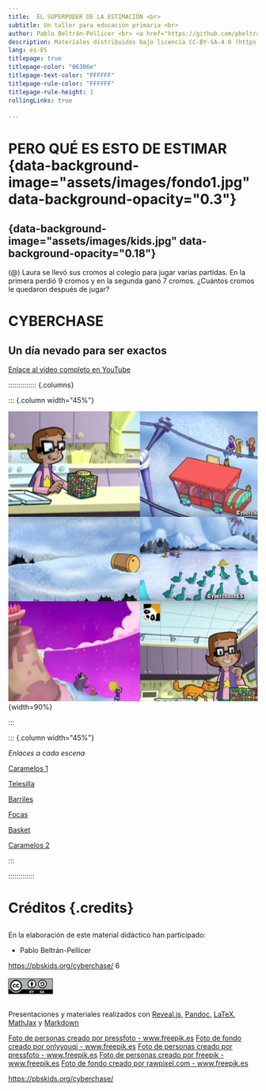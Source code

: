 ```yaml
---
title:  EL SUPERPODER DE LA ESTIMACIÓN <br> 
subtitle: Un taller para educación primaria <br>
author: Pablo Beltrán-Pellicer <br> <a href="https://github.com/pbeltran">github.com/pbeltran</a>  <br> <img src="assets/attribution-share-alike-creative-commons-license.png" align="center" style="padding-right:0px" width="120px">
description: Materiales distribuidos bajo licencia CC-BY-SA-4.0 (https://creativecommons.org/licenses/by-sa/4.0/) (https://creativecommons.org/licenses/by-sa/4.0/legalcode.es)
lang: es-ES
titlepage: true
titlepage-color: "06386e"
titlepage-text-color: "FFFFFF"
titlepage-rule-color: "FFFFFF"
titlepage-rule-height: 1
rollingLinks: true

---
```


# PERO QUÉ ES ESTO DE ESTIMAR {data-background-image="assets/images/fondo1.jpg" data-background-opacity="0.3"}

## {data-background-image="assets/images/kids.jpg" data-background-opacity="0.18"}

(@) Laura se llevó sus cromos al colegio para jugar varias partidas. En la primera perdió 9 cromos y en la segunda ganó 7 cromos. ¿Cuántos cromos le quedaron después de jugar?



# CYBERCHASE

## Un día nevado para ser exactos


[Enlace al vídeo completo en YouTube](https://www.youtube.com/watch?v=oyDHfN4t3cg)

:::::::::::::: {.columns}

::: {.column width="45%"}

![](assets/images/escenas.png){width=90%}  

:::

::: {.column width="45%"}

_Enlaces a cada escena_

[Caramelos 1](https://www.youtube.com/watch?v=oyDHfN4t3cg#t=3m00s) 

[Telesilla](https://www.youtube.com/watch?v=oyDHfN4t3cg#t=5m34s)   

[Barriles](https://www.youtube.com/watch?v=oyDHfN4t3cg#t=10m40s)   

[Focas](https://www.youtube.com/watch?v=oyDHfN4t3cg#t=16m00s)      

[Basket](https://www.youtube.com/watch?v=oyDHfN4t3cg#t=18m40s)     

[Caramelos 2](https://www.youtube.com/watch?v=oyDHfN4t3cg#t=20m30s)

:::

:::::::::::::



# Créditos {.credits}

##

En la elaboración de este material didáctico han participado:

- Pablo Beltrán-Pellicer

https://pbskids.org/cyberchase/
6

<img src="assets/attribution-share-alike-creative-commons-license.png" align="center" style="padding-right:0px" width="90px">

##
Presentaciones y materiales realizados con  <a href="https://revealjs.com/#/">Reveal.js</a>, <a href="https://pandoc.org/">Pandoc</a>, <a href="https://www.latex-project.org/">LaTeX</a>, <a href="https://www.mathjax.org/">MathJax</a> y <a href="https://www.markdownguide.org/">Markdown</a>

<a href="https://www.freepik.es/fotos-vectores-gratis/personas">Foto de personas creado por pressfoto - www.freepik.es</a>
<a href="https://www.freepik.es/fotos-vectores-gratis/fondo">Foto de fondo creado por onlyyouqj - www.freepik.es</a>
<a href="https://www.freepik.es/fotos-vectores-gratis/personas">Foto de personas creado por pressfoto - www.freepik.es</a>
<a href="https://www.freepik.es/fotos-vectores-gratis/personas">Foto de personas creado por freepik - www.freepik.es</a>
<a href="https://www.freepik.es/fotos-vectores-gratis/fondo">Foto de fondo creado por rawpixel.com - www.freepik.es</a>



https://pbskids.org/cyberchase/